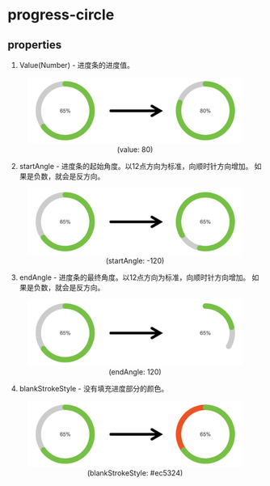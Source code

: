 # progress-circle


## properties  

1. Value(Number) - 进度条的进度值。  
  <figure style="text-align: center;">

  ![进度条-Value适用结果][progress-circle-02]  
  <figurecaption>(value: 80)</figurecaption>
  </figure>

2. startAngle - 进度条的起始角度。以12点方向为标准，向顺时针方向增加。 如果是负数，就会是反方向。  
  <figure style="text-align: center;">

  ![进度条-startAngle适用结果][progress-circle-03]  
  <figurecaption>(startAngle: -120)</figurecaption>
  </figure>

3. endAngle - 进度条的最终角度。以12点方向为标准，向顺时针方向增加。 如果是负数，就会是反方向。  
  <figure style="text-align: center;">

  ![进度条-endAngle适用结果][progress-circle-04]  
  <figurecaption>(endAngle: 120)</figurecaption>
  </figure>

4. blankStrokeStyle - 没有填充进度部分的颜色。  
  <figure style="text-align: center;">

  ![进度条-blankStrokeStyle适用结果][progress-circle-05]  
  <figurecaption>(blankStrokeStyle: #ec5324)</figurecaption>
  </figure>


[progress-circle-01]: ../images/progress-circle-01.png
[progress-circle-02]: ../images/progress-circle-02.png
[progress-circle-03]: ../images/progress-circle-03.png
[progress-circle-04]: ../images/progress-circle-04.png
[progress-circle-05]: ../images/progress-circle-05.png